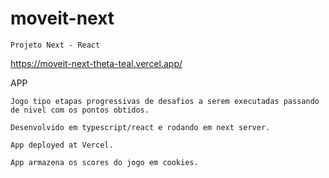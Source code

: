 # moveit-next

    Projeto Next - React
    

https://moveit-next-theta-teal.vercel.app/


APP

    Jogo tipo etapas progressivas de desafios a serem executadas passando de nivel com os pontos obtidos.
        
    Desenvolvido em typescript/react e rodando em next server.
    
    App deployed at Vercel.
    
    App armazena os scores do jogo em cookies.
